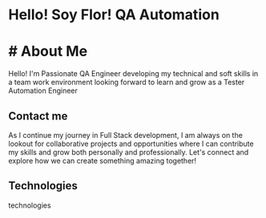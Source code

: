 # Hello! Soy Flor! QA Automation
# # About Me
Hello! I'm Passionate QA Engineer developing my technical and soft skills in a team work environment looking forward to learn and grow as a Tester Automation Engineer
## Contact me
As I continue my journey in Full Stack development, I am always on the lookout for collaborative projects and opportunities where I can contribute my skills and grow both personally and professionally. Let's connect and explore how we can create something amazing together!
## Technologies
technologies
